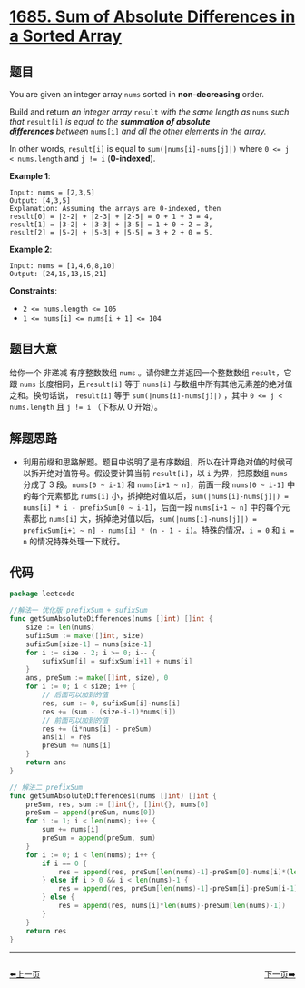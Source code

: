 # [1685. Sum of Absolute Differences in a Sorted Array](https://leetcode.com/problems/sum-of-absolute-differences-in-a-sorted-array/)


## 题目

You are given an integer array `nums` sorted in **non-decreasing** order.

Build and return *an integer array* `result` *with the same length as* `nums` *such that* `result[i]` *is equal to the **summation of absolute differences** between* `nums[i]` *and all the other elements in the array.*

In other words, `result[i]` is equal to `sum(|nums[i]-nums[j]|)` where `0 <= j < nums.length` and `j != i` (**0-indexed**).

**Example 1**:

```
Input: nums = [2,3,5]
Output: [4,3,5]
Explanation: Assuming the arrays are 0-indexed, then
result[0] = |2-2| + |2-3| + |2-5| = 0 + 1 + 3 = 4,
result[1] = |3-2| + |3-3| + |3-5| = 1 + 0 + 2 = 3,
result[2] = |5-2| + |5-3| + |5-5| = 3 + 2 + 0 = 5.
```

**Example 2**:

```
Input: nums = [1,4,6,8,10]
Output: [24,15,13,15,21]
```

**Constraints**:

- `2 <= nums.length <= 105`
- `1 <= nums[i] <= nums[i + 1] <= 104`

## 题目大意

给你一个 非递减 有序整数数组 `nums` 。请你建立并返回一个整数数组 `result`，它跟 `nums` 长度相同，且`result[i]` 等于 `nums[i]` 与数组中所有其他元素差的绝对值之和。换句话说， `result[i]` 等于 `sum(|nums[i]-nums[j]|)` ，其中 `0 <= j < nums.length` 且 `j != i` （下标从 0 开始）。

## 解题思路

- 利用前缀和思路解题。题目中说明了是有序数组，所以在计算绝对值的时候可以拆开绝对值符号。假设要计算当前 `result[i]`，以 `i` 为界，把原数组 `nums` 分成了 3 段。`nums[0 ~ i-1]` 和 `nums[i+1 ~ n]`，前面一段 `nums[0 ~ i-1]` 中的每个元素都比 `nums[i]` 小，拆掉绝对值以后，`sum(|nums[i]-nums[j]|) = nums[i] * i - prefixSum[0 ~ i-1]`，后面一段 `nums[i+1 ~ n]` 中的每个元素都比 `nums[i]` 大，拆掉绝对值以后，`sum(|nums[i]-nums[j]|) = prefixSum[i+1 ~ n] - nums[i] * (n - 1 - i)`。特殊的情况，`i = 0` 和 `i = n` 的情况特殊处理一下就行。

## 代码

```go
package leetcode

//解法一 优化版 prefixSum + sufixSum
func getSumAbsoluteDifferences(nums []int) []int {
	size := len(nums)
	sufixSum := make([]int, size)
	sufixSum[size-1] = nums[size-1]
	for i := size - 2; i >= 0; i-- {
		sufixSum[i] = sufixSum[i+1] + nums[i]
	}
	ans, preSum := make([]int, size), 0
	for i := 0; i < size; i++ {
		// 后面可以加到的值
		res, sum := 0, sufixSum[i]-nums[i]
		res += (sum - (size-i-1)*nums[i])
		// 前面可以加到的值
		res += (i*nums[i] - preSum)
		ans[i] = res
		preSum += nums[i]
	}
	return ans
}

// 解法二 prefixSum
func getSumAbsoluteDifferences1(nums []int) []int {
	preSum, res, sum := []int{}, []int{}, nums[0]
	preSum = append(preSum, nums[0])
	for i := 1; i < len(nums); i++ {
		sum += nums[i]
		preSum = append(preSum, sum)
	}
	for i := 0; i < len(nums); i++ {
		if i == 0 {
			res = append(res, preSum[len(nums)-1]-preSum[0]-nums[i]*(len(nums)-1))
		} else if i > 0 && i < len(nums)-1 {
			res = append(res, preSum[len(nums)-1]-preSum[i]-preSum[i-1]+nums[i]*i-nums[i]*(len(nums)-1-i))
		} else {
			res = append(res, nums[i]*len(nums)-preSum[len(nums)-1])
		}
	}
	return res
}
```


----------------------------------------------
<div style="display: flex;justify-content: space-between;align-items: center;">
<p><a href="https://books.halfrost.com/leetcode/ChapterFour/1684.Count-the-Number-of-Consistent-Strings/">⬅️上一页</a></p>
<p><a href="https://books.halfrost.com/leetcode/ChapterFour/1688.Count-of-Matches-in-Tournament/">下一页➡️</a></p>
</div>
